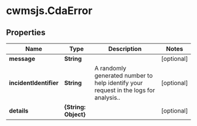 # cwmsjs.CdaError

## Properties

Name | Type | Description | Notes
------------ | ------------- | ------------- | -------------
**message** | **String** |  | [optional] 
**incidentIdentifier** | **String** | A randomly generated number to help identify your request in the logs for analysis.. | [optional] 
**details** | **{String: Object}** |  | [optional] 



